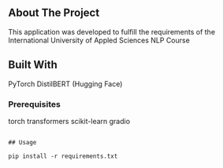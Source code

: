 
## About The Project

This application was developed to fulfill the requirements of the International University of Appled Sciences NLP Course

## Built With

PyTorch
DistilBERT (Hugging Face)

### Prerequisites

torch
transformers
scikit-learn
gradio

```

## Usage

pip install -r requirements.txt




